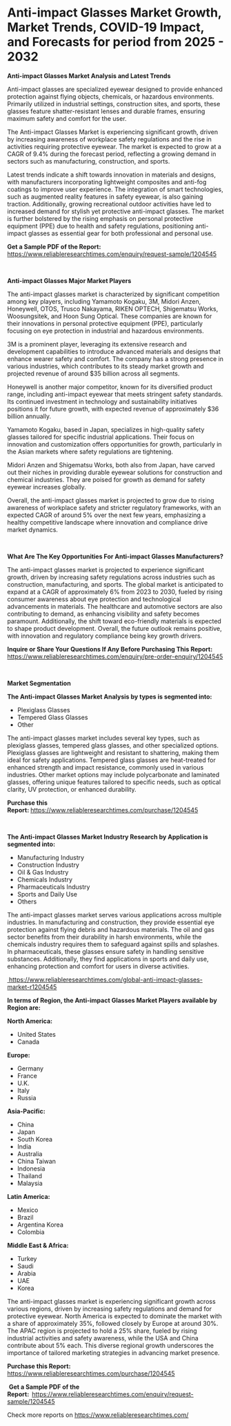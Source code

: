 <p><h1>Anti-impact Glasses Market Growth, Market Trends, COVID-19 Impact, and Forecasts for period from 2025 - 2032</h1></p><p><strong>Anti-impact Glasses Market Analysis and Latest Trends</strong></p>
<p><p>Anti-impact glasses are specialized eyewear designed to provide enhanced protection against flying objects, chemicals, or hazardous environments. Primarily utilized in industrial settings, construction sites, and sports, these glasses feature shatter-resistant lenses and durable frames, ensuring maximum safety and comfort for the user.</p><p>The Anti-impact Glasses Market is experiencing significant growth, driven by increasing awareness of workplace safety regulations and the rise in activities requiring protective eyewear. The market is expected to grow at a CAGR of 9.4% during the forecast period, reflecting a growing demand in sectors such as manufacturing, construction, and sports. </p><p>Latest trends indicate a shift towards innovation in materials and designs, with manufacturers incorporating lightweight composites and anti-fog coatings to improve user experience. The integration of smart technologies, such as augmented reality features in safety eyewear, is also gaining traction. Additionally, growing recreational outdoor activities have led to increased demand for stylish yet protective anti-impact glasses. The market is further bolstered by the rising emphasis on personal protective equipment (PPE) due to health and safety regulations, positioning anti-impact glasses as essential gear for both professional and personal use.</p></p>
<p><strong>Get a Sample PDF of the Report:&nbsp;</strong> <a href="https://www.reliableresearchtimes.com/enquiry/request-sample/1204545?utm_campaign=3207&utm_medium=2&utm_source=Github&utm_content=ia&utm_term=26032025&utm_id=anti-impact-glasses">https://www.reliableresearchtimes.com/enquiry/request-sample/1204545</a></p>
<p>&nbsp;</p>
<p><strong>Anti-impact Glasses Major Market Players</strong></p>
<p><p>The anti-impact glasses market is characterized by significant competition among key players, including Yamamoto Kogaku, 3M, Midori Anzen, Honeywell, OTOS, Trusco Nakayama, RIKEN OPTECH, Shigematsu Works, Woosungsitek, and Hoon Sung Optical. These companies are known for their innovations in personal protective equipment (PPE), particularly focusing on eye protection in industrial and hazardous environments.</p><p>3M is a prominent player, leveraging its extensive research and development capabilities to introduce advanced materials and designs that enhance wearer safety and comfort. The company has a strong presence in various industries, which contributes to its steady market growth and projected revenue of around $35 billion across all segments.</p><p>Honeywell is another major competitor, known for its diversified product range, including anti-impact eyewear that meets stringent safety standards. Its continued investment in technology and sustainability initiatives positions it for future growth, with expected revenue of approximately $36 billion annually.</p><p>Yamamoto Kogaku, based in Japan, specializes in high-quality safety glasses tailored for specific industrial applications. Their focus on innovation and customization offers opportunities for growth, particularly in the Asian markets where safety regulations are tightening.</p><p>Midori Anzen and Shigematsu Works, both also from Japan, have carved out their niches in providing durable eyewear solutions for construction and chemical industries. They are poised for growth as demand for safety eyewear increases globally.</p><p>Overall, the anti-impact glasses market is projected to grow due to rising awareness of workplace safety and stricter regulatory frameworks, with an expected CAGR of around 5% over the next few years, emphasizing a healthy competitive landscape where innovation and compliance drive market dynamics.</p></p>
<p>&nbsp;</p>
<p><strong>What Are The Key Opportunities For Anti-impact Glasses Manufacturers?</strong></p>
<p><p>The anti-impact glasses market is projected to experience significant growth, driven by increasing safety regulations across industries such as construction, manufacturing, and sports. The global market is anticipated to expand at a CAGR of approximately 6% from 2023 to 2030, fueled by rising consumer awareness about eye protection and technological advancements in materials. The healthcare and automotive sectors are also contributing to demand, as enhancing visibility and safety becomes paramount. Additionally, the shift toward eco-friendly materials is expected to shape product development. Overall, the future outlook remains positive, with innovation and regulatory compliance being key growth drivers.</p></p>
<p><strong>Inquire or Share Your Questions If Any Before Purchasing This Report:</strong> <a href="https://www.reliableresearchtimes.com/enquiry/pre-order-enquiry/1204545?utm_campaign=3207&utm_medium=2&utm_source=Github&utm_content=ia&utm_term=26032025&utm_id=anti-impact-glasses">https://www.reliableresearchtimes.com/enquiry/pre-order-enquiry/1204545</a></p>
<p>&nbsp;</p>
<p><strong>Market Segmentation</strong></p>
<p><strong>The Anti-impact Glasses Market Analysis by types is segmented into:</strong></p>
<p><ul><li>Plexiglass Glasses</li><li>Tempered Glass Glasses</li><li>Other</li></ul></p>
<p><p>The anti-impact glasses market includes several key types, such as plexiglass glasses, tempered glass glasses, and other specialized options. Plexiglass glasses are lightweight and resistant to shattering, making them ideal for safety applications. Tempered glass glasses are heat-treated for enhanced strength and impact resistance, commonly used in various industries. Other market options may include polycarbonate and laminated glasses, offering unique features tailored to specific needs, such as optical clarity, UV protection, or enhanced durability.</p></p>
<p><strong>Purchase this Report:&nbsp;</strong><a href="https://www.reliableresearchtimes.com/purchase/1204545?utm_campaign=3207&utm_medium=2&utm_source=Github&utm_content=ia&utm_term=26032025&utm_id=anti-impact-glasses">https://www.reliableresearchtimes.com/purchase/1204545</a></p>
<p>&nbsp;</p>
<p><strong>The Anti-impact Glasses Market Industry Research by Application is segmented into:</strong></p>
<p><ul><li>Manufacturing Industry</li><li>Construction Industry</li><li>Oil & Gas Industry</li><li>Chemicals Industry</li><li>Pharmaceuticals Industry</li><li>Sports and Daily Use</li><li>Others</li></ul></p>
<p><p>The anti-impact glasses market serves various applications across multiple industries. In manufacturing and construction, they provide essential eye protection against flying debris and hazardous materials. The oil and gas sector benefits from their durability in harsh environments, while the chemicals industry requires them to safeguard against spills and splashes. In pharmaceuticals, these glasses ensure safety in handling sensitive substances. Additionally, they find applications in sports and daily use, enhancing protection and comfort for users in diverse activities.</p></p>
<p><a href="https://www.reliableresearchtimes.com/global-anti-impact-glasses-market-r1204545?utm_campaign=3207&utm_medium=2&utm_source=Github&utm_content=ia&utm_term=26032025&utm_id=anti-impact-glasses">&nbsp;https://www.reliableresearchtimes.com/global-anti-impact-glasses-market-r1204545</a></p>
<p><strong>In terms of Region, the Anti-impact Glasses Market Players available by Region are:</strong></p>
<p>
    <p> <strong> North America: </strong>
        <ul>
            <li>United States</li>
            <li>Canada</li>
        </ul>
        </p> 
    <p> <strong> Europe: </strong>
        <ul>
            <li>Germany</li>
            <li>France</li>
            <li>U.K.</li>
            <li>Italy</li>
            <li>Russia</li>
        </ul>
        </p> 
    <p> <strong> Asia-Pacific: </strong>
        <ul>
            <li>China</li>
            <li>Japan</li>
            <li>South Korea</li>
            <li>India</li>
            <li>Australia</li>
            <li>China Taiwan</li>
            <li>Indonesia</li>
            <li>Thailand</li>
            <li>Malaysia</li>
        </ul>
        </p> 
    <p> <strong> Latin America: </strong>
        <ul>
            <li>Mexico</li>
            <li>Brazil</li>
            <li>Argentina Korea</li>
            <li>Colombia</li>
        </ul>
        </p> 
    <p> <strong> Middle East & Africa: </strong>
        <ul>
            <li>Turkey</li>
            <li>Saudi</li>
            <li>Arabia</li>
            <li>UAE</li>
            <li>Korea</li>
        </ul>
    </p>
    </p>
<p><p>The anti-impact glasses market is experiencing significant growth across various regions, driven by increasing safety regulations and demand for protective eyewear. North America is expected to dominate the market with a share of approximately 35%, followed closely by Europe at around 30%. The APAC region is projected to hold a 25% share, fueled by rising industrial activities and safety awareness, while the USA and China contribute about 5% each. This diverse regional growth underscores the importance of tailored marketing strategies in advancing market presence.</p></p>
<p><strong>Purchase this Report: </strong><a href="https://www.reliableresearchtimes.com/purchase/1204545?utm_campaign=3207&utm_medium=2&utm_source=Github&utm_content=ia&utm_term=26032025&utm_id=anti-impact-glasses">https://www.reliableresearchtimes.com/purchase/1204545</a></p>
<p>&nbsp;<strong>Get a Sample PDF of the Report:&nbsp;&nbsp;</strong><a href="https://www.reliableresearchtimes.com/enquiry/request-sample/1204545?utm_campaign=3207&utm_medium=2&utm_source=Github&utm_content=ia&utm_term=26032025&utm_id=anti-impact-glasses">https://www.reliableresearchtimes.com/enquiry/request-sample/1204545</a></p>
<p><strong></strong></p>
<p>Check more reports on <a href="https://www.reliableresearchtimes.com/?utm_campaign=3207&utm_medium=2&utm_source=Github&utm_content=ia&utm_term=26032025&utm_id=anti-impact-glasses">https://www.reliableresearchtimes.com/</a></p>